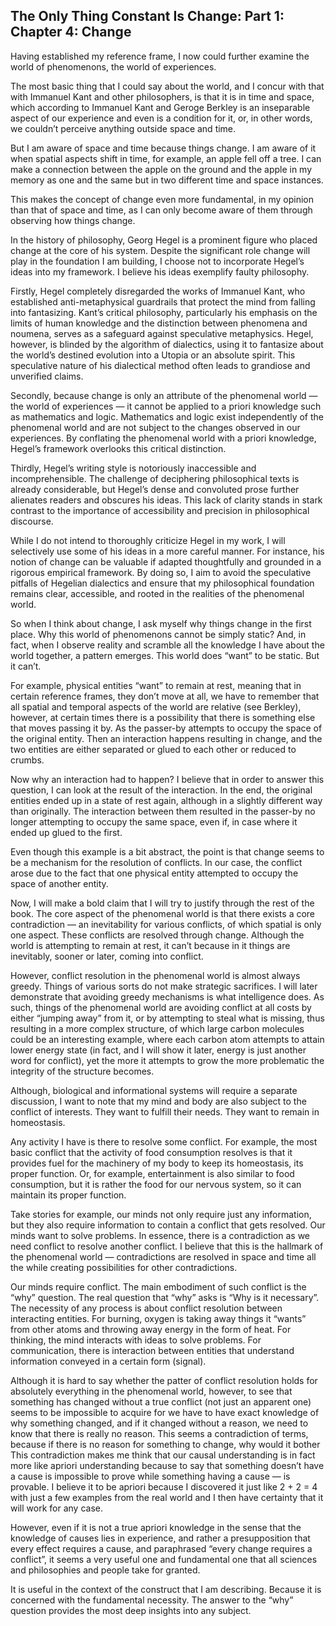 ## The Only Thing Constant Is Change: Part 1: Chapter 4: Change

Having established my reference frame, I now could further examine the world of phenomenons, the world of experiences.

The most basic thing that I could say about the world, and I concur with that with Immanuel Kant and other philosophers, is that it is in time and space, which according to Immanuel Kant and Geroge Berkley is an inseparable aspect of our experience and even is a condition for it, or, in other words, we couldn’t perceive anything outside space and time.

But I am aware of space and time because things change. I am aware of it when spatial aspects shift in time, for example, an apple fell off a tree. I can make a connection between the apple on the ground and the apple in my memory as one and the same but in two different time and space instances.

This makes the concept of change even more fundamental, in my opinion than that of space and time, as I can only become aware of them through observing how things change.

In the history of philosophy, Georg Hegel is a prominent figure who placed change at the core of his system. Despite the significant role change will play in the foundation I am building, I choose not to incorporate Hegel’s ideas into my framework. I believe his ideas exemplify faulty philosophy.

Firstly, Hegel completely disregarded the works of Immanuel Kant, who established anti-metaphysical guardrails that protect the mind from falling into fantasizing. Kant’s critical philosophy, particularly his emphasis on the limits of human knowledge and the distinction between phenomena and noumena, serves as a safeguard against speculative metaphysics. Hegel, however, is blinded by the algorithm of dialectics, using it to fantasize about the world’s destined evolution into a Utopia or an absolute spirit. This speculative nature of his dialectical method often leads to grandiose and unverified claims.

Secondly, because change is only an attribute of the phenomenal world — the world of experiences — it cannot be applied to a priori knowledge such as mathematics and logic. Mathematics and logic exist independently of the phenomenal world and are not subject to the changes observed in our experiences. By conflating the phenomenal world with a priori knowledge, Hegel’s framework overlooks this critical distinction.

Thirdly, Hegel’s writing style is notoriously inaccessible and incomprehensible. The challenge of deciphering philosophical texts is already considerable, but Hegel’s dense and convoluted prose further alienates readers and obscures his ideas. This lack of clarity stands in stark contrast to the importance of accessibility and precision in philosophical discourse.

While I do not intend to thoroughly criticize Hegel in my work, I will selectively use some of his ideas in a more careful manner. For instance, his notion of change can be valuable if adapted thoughtfully and grounded in a rigorous empirical framework. By doing so, I aim to avoid the speculative pitfalls of Hegelian dialectics and ensure that my philosophical foundation remains clear, accessible, and rooted in the realities of the phenomenal world.

So when I think about change, I ask myself why things change in the first place. Why this world of phenomenons cannot be simply static? And, in fact, when I observe reality and scramble all the knowledge I have about the world together, a pattern emerges. This world does “want” to be static. But it can’t.

For example, physical entities “want” to remain at rest, meaning that in certain reference frames, they don’t move at all, we have to remember that all spatial and temporal aspects of the world are relative (see Berkley), however, at certain times there is a possibility that there is something else that moves passing it by. As the passer-by attempts to occupy the space of the original entity. Then an interaction happens resulting in change, and the two entities are either separated or glued to each other or reduced to crumbs.

Now why an interaction had to happen? I believe that in order to answer this question, I can look at the result of the interaction. In the end, the original entities ended up in a state of rest again, although in a slightly different way than originally. The interaction between them resulted in the passer-by no longer attempting to occupy the same space, even if, in case where it ended up glued to the first.

Even though this example is a bit abstract, the point is that change seems to be a mechanism for the resolution of conflicts. In our case, the conflict arose due to the fact that one physical entity attempted to occupy the space of another entity.

Now, I will make a bold claim that I will try to justify through the rest of the book. The core aspect of the phenomenal world is that there exists a core contradiction — an inevitability for various conflicts, of which spatial is only one aspect. These conflicts are resolved through change. Although the world is attempting to remain at rest, it can’t because in it things are inevitably, sooner or later, coming into conflict.

However, conflict resolution in the phenomenal world is almost always greedy. Things of various sorts do not make strategic sacrifices. I will later demonstrate that avoiding greedy mechanisms is what intelligence does. As such, things of the phenomenal world are avoiding conflict at all costs by either “jumping away” from it, or by attempting to steal what is missing, thus resulting in a more complex structure, of which large carbon molecules could be an interesting example, where each carbon atom attempts to attain lower energy state (in fact, and I will show it later, energy is just another word for conflict), yet the more it attempts to grow the more problematic the integrity of the structure becomes.

Although, biological and informational systems will require a separate discussion, I want to note that my mind and body are also subject to the conflict of interests. They want to fulfill their needs. They want to remain in homeostasis.

Any activity I have is there to resolve some conflict. For example, the most basic conflict that the activity of food consumption resolves is that it provides fuel for the machinery of my body to keep its homeostasis, its proper function. Or, for example, entertainment is also similar to food consumption, but it is rather the food for our nervous system, so it can maintain its proper function.

Take stories for example, our minds not only require just any information, but they also require information to contain a conflict that gets resolved. Our minds want to solve problems. In essence, there is a contradiction as we need conflict to resolve another conflict. I believe that this is the hallmark of the phenomenal world — contradictions are resolved in space and time all the while creating possibilities for other contradictions.

Our minds require conflict. The main embodiment of such conflict is the “why” question. The real question that “why” asks is “Why is it necessary”. The necessity of any process is about conflict resolution between interacting entities. For burning, oxygen is taking away things it “wants” from other atoms and throwing away energy in the form of heat. For thinking, the mind interacts with ideas to solve problems. For communication, there is interaction between entities that understand information conveyed in a certain form (signal).

Although it is hard to say whether the patter of conflict resolution holds for absolutely everything in the phenomenal world, however, to see that something has changed without a true conflict (not just an apparent one) seems to be impossible to acquire for we have to have exact knowledge of why something changed, and if it changed without a reason, we need to know that there is really no reason. This seems a contradiction of terms, because if there is no reason for something to change, why would it bother This contradiction makes me think that our causal understanding is in fact more like apriori understanding because to say that something doesn’t have a cause is impossible to prove while something having a cause — is provable. I believe it to be apriori because I discovered it just like 2 + 2 = 4 with just a few examples from the real world and I then have certainty that it will work for any case.

However, even if it is not a true apriori knowledge in the sense that the knowledge of causes lies in experience, and rather a presupposition that every effect requires a cause, and paraphrased “every change requires a conflict”, it seems a very useful one and fundamental one that all sciences and philosophies and people take for granted.

It is useful in the context of the construct that I am describing. Because it is concerned with the fundamental necessity. The answer to the “why” question provides the most deep insights into any subject.
